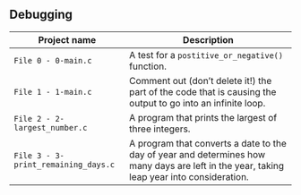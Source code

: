 ## Debugging

| Project name | Description |
| ------------ | ----------- |
| `File 0 - 0-main.c` | A test for a `postitive_or_negative()` function. |
| `File 1 - 1-main.c` | Comment out (don’t delete it!) the part of the code that is causing the output to go into an infinite loop. |
| `File 2 - 2-largest_number.c` | A program that prints the largest of three integers. |
| `File 3 - 3-print_remaining_days.c` | A program that converts a date to the day of year and determines how many days are left in the year, taking leap year into consideration. |
